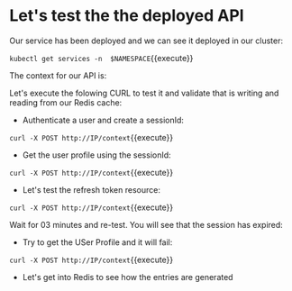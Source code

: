 # Let's test the the deployed API

Our service has been deployed and we can see it deployed in our cluster:

`kubectl get services -n  $NAMESPACE`{{execute}}

The context for our API is: <TBD>

Let's execute the folowing CURL to test it and validate that is writing and reading from our Redis cache:

- Authenticate a user and create a sessionId:

`curl -X POST http://IP/context`{{execute}}

- Get the user profile using the sessionId:

`curl -X POST http://IP/context`{{execute}}

- Let's test the refresh token resource:

`curl -X POST http://IP/context`{{execute}}

Wait for 03 minutes and re-test. You will see that the session has expired:

- Try to get the USer Profile and it will fail:

`curl -X POST http://IP/context`{{execute}}

- Let's get into Redis to see how the entries are generated 

<TBD>

